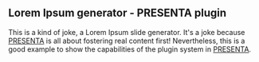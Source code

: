 ## Lorem Ipsum generator - PRESENTA plugin

This is a kind of joke, a Lorem Ipsum slide generator.
It's a joke because [PRESENTA](https://www.presenta.cc/) is all about fostering real content first!
Nevertheless, this is a good example to show the capabilities of the plugin system in [PRESENTA](https://www.presenta.cc/).

